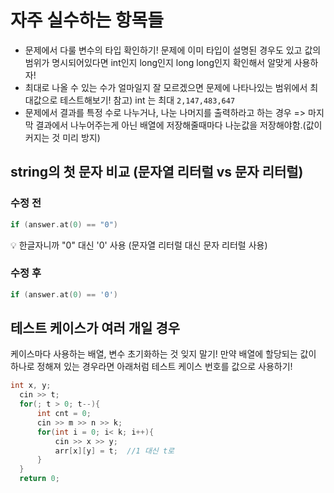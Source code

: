 # 자주 실수하는 항목들

- 문제에서 다룰 변수의 타입 확인하기!
  문제에 이미 타입이 설명된 경우도 있고 값의 범위가 명시되어있다면 int인지 long인지 long long인지 확인해서 알맞게 사용하자!
- 최대로 나올 수 있는 수가 얼마일지 잘 모르겠으면
  문제에 나타나있는 범위에서 최대값으로 테스트해보기!
  참고) int 는 최대 `2,147,483,647`
- 문제에서 결과를 특정 수로 나누거나, 나눈 나머지를 출력하라고 하는 경우
  => 마지막 결과에서 나누어주는게 아닌 배열에 저장해줄때마다 나눈값을 저장해야함.(값이 커지는 것 미리 방지)

## string의 첫 문자 비교 (문자열 리터럴 vs 문자 리터럴)

### 수정 전

```cpp
if (answer.at(0) == "0")
```

💡 한글자니까 "0" 대신 '0' 사용 (문자열 리터럴 대신 문자 리터럴 사용)

### 수정 후

```cpp
if (answer.at(0) == '0')
```

## 테스트 케이스가 여러 개일 경우

케이스마다 사용하는 배열, 변수 초기화하는 것 잊지 말기!
만약 배열에 할당되는 값이 하나로 정해져 있는 경우라면
아래처럼 테스트 케이스 번호를 값으로 사용하기!

```cpp
int x, y;
  cin >> t;
  for(; t > 0; t--){
      int cnt = 0;
      cin >> m >> n >> k;
      for(int i = 0; i< k; i++){
          cin >> x >> y;
          arr[x][y] = t;  //1 대신 t로
      }
  }
  return 0;
```
